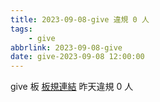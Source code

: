 ```yaml
---
title: 2023-09-08-give 違規 0 人
tags:
    - give
abbrlink: 2023-09-08-give
date: give-2023-09-08 12:00:00
---
```

give 板 [板規連結](https://www.ptt.cc/bbs/give/M.1612495900.A.C32.html)
昨天違規 0 人
